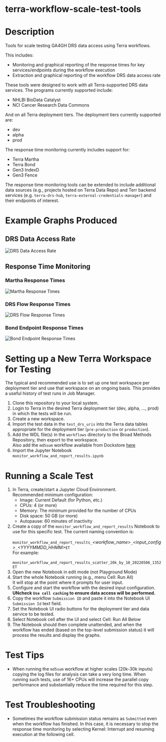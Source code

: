 # terra-workflow-scale-test-tools


# Description
Tools for scale testing GA4GH DRS data access using Terra workflows.

This includes:
* Monitoring and graphical reporting of the response times for key services/endpoints during the workflow execution
* Extraction and graphical reporting of the workflow DRS data access rate


These tools were designed to work with all Terra-supported DRS data services. The programs currently supported include:
 * NHLBI BioData Catalyst
 * NCI Cancer Research Data Commons 

And on all Terra deployment tiers. The deployment tiers currently supported are:
 * dev
 * alpha
 * prod

The response time monitoring currently includes support for:
* Terra Martha
* Terra Bond
* Gen3 IndexD
* Gen3 Fence

The response time monitoring tools can be extended to include additional data sources (e.g., projects hosted on Terra Data Repo) and Terr backend services (e.g. `terra-drs-hub`, `terra-external-credentials-manager`) and their endpoints of interest.

# Example Graphs Produced

## DRS Data Access Rate
![DRS Data Access Rate](doc/images/example_graphs/example_drs_data_access_rate_graph.png)
## Response Time Monitoring

### Martha Response Times
![Martha Response Times](doc/images/example_graphs/example_martha_response_times_graph.png)

### DRS Flow Response Times
![DRS Flow Response Times](doc/images/example_graphs/example_drs_flow_response_times_graph.png)

### Bond Endpoint Response Times
![Bond Endpoint Response Times](doc/images/example_graphs/example_bond_endpoint_response_times_graph.png)

# Setting up a New Terra Workspace for Testing
The typical and recommended use is to set up one test workspace per deployment tier and use that workspace on an ongoing basis.
This provides a useful history of test runs in Job Manager.
1. Clone this repository to your local system.
2. Login to Terra in the desired Terra deployment tier (dev, alpha, ..., prod) in which the tests will be run.  
3. Create a new workspace.
4. Import the test data in the `test_drs_uris` into the Terra data tables appropriate for the deployment tier (`pre-production` or `production`).
5. Add the WDL file(s) in the `workflows` directory to the Broad Methods Repository, then export to the workspace.  
   Also add the `md5sum` workflow available from Dockstore [here](https://dockstore.org/workflows/github.com/briandoconnor/dockstore-workflow-md5sum/dockstore-wdl-workflow-md5sum:1.4.0?tab=info)
6. Import the Jupyter Notebook `monitor_workflow_and_report_results.ipynb`

# Running a Scale Test
1. In Terra, create/start a Jupyter Cloud Environment.  
  Recommended minimum configuration:
    * Image: Current Default (for Python, etc.)
    * CPUs: 4 (or more)
    * Memory: The minimum provided for the number of CPUs
    * Disk space: 50 GB (or more)
    * Autopause: 60 minutes of inactivity
2. Create a copy of the `monitor_workflow_and_report_results` Notebook to use for this specific test.
The current naming convention is:  
`   monitor_workflow_and_report_results_`*<workflow_name>*`_`*<input_config>*`_`*<YYYYMMDD_HHMM>*`ET`  
For example:  
`   monitor_workflow_and_report_results_scatter_20k_by_10_20220506_1352ET`
3. Open the new Notebook in edit mode (not Playground Mode)
4. Start the whole Notebook running (e.g., menu Cell: Run All)  
It will stop at the point where it prompts for user input.
5. Configure and start the workflow with the desired input configuration.  
    **UNcheck `Use call caching` to ensure data access will be performed.**
6. Copy the workflow `Submission ID` and paste it into the Notebook UI `Submission Id` text field.
7. Set the Notebook UI radio buttons for the deployment tier and data service to be tested.
8. Select Notebook cell after the UI and select Cell: Run All Below
9. The Notebook should then complete unattended, and when the workflow has ended (based on the top-level submission status) it will process the results and display the graphs.


# Test Tips
* When running the `md5sum` workflow at higher scales (20k-30k inputs) copying the log files for analysis can take a very long time. 
When running such tests, use of 16+ CPUs will increase the parallel copy performance and substantially reduce the time required for this step.

# Test Troubleshooting
* Sometimes the workflow submission status remains as `Submitted` even when the workflow has finished.
In this case, it is necessary to stop the response time monitoring by selecting Kernel: Interrupt and resuming execution at the following cell.